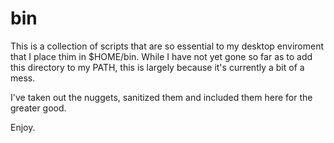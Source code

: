 # bin

This is a collection of scripts that are so essential
to my desktop enviroment that I place thim in $HOME/bin.
While I have not yet gone so far as to add this directory
to my PATH, this is largely because it's currently a bit
of a mess.

I've taken out the nuggets, sanitized them and included
them here for the greater good.

Enjoy.
